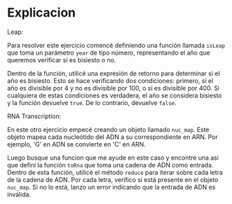 # Explicacion
Leap:

Para resolver este ejercicio comencé definiendo una función llamada `isLeap` que toma un parámetro `year` de tipo número, representando el año que queremos verificar si es bisiesto o no.

Dentro de la función, utilicé una expresión de retorno para determinar si el año es bisiesto. Esto se hace verificando dos condiciones: primero, si el año es divisible por 4 y no es divisible por 100, o si es divisible por 400. Si cualquiera de estas condiciones es verdadera, el año se considera bisiesto y la función devuelve `true`. De lo contrario, devuelve `false`.

RNA Transcription:


En este otro ejercicio empecé creando un objeto llamado `nuc_map`. Este objeto mapea cada nucleótido del ADN a su correspondiente en ARN. Por ejemplo, 'G' en ADN se convierte en 'C' en ARN.

Luego busque una funcion que me ayude en este caso y encontre una asi que definí la función `toRna` que toma una cadena de ADN como entrada. Dentro de esta función, utilicé el método `reduce` para iterar sobre cada letra de la cadena de ADN. Por cada letra, verifico si está presente en el objeto `nuc_map`. Si no lo está, lanzo un error indicando que la entrada de ADN es inválida.

